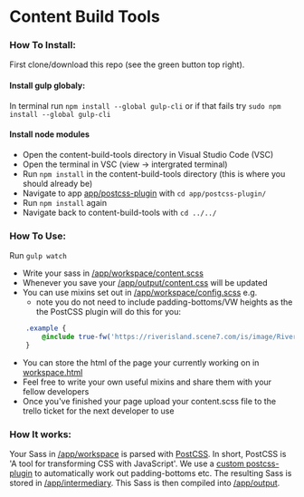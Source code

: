 # Content Build Tools

### How To Install:

First clone/download this repo (see the green button top right).

#### Install gulp globaly: 
In terminal run ```npm install --global gulp-cli``` or if that fails try ```sudo npm install --global gulp-cli```

#### Install node modules
- Open the content-build-tools directory in Visual Studio Code (VSC)
- Open the terminal in VSC (view -> intergrated terminal)
- Run ```npm install``` in the content-build-tools directory (this is where you should already be)
- Navigate to app [app/postcss-plugin](app/postcss-plugin) with ```cd app/postcss-plugin/```
- Run ```npm install``` again
- Navigate back to content-build-tools with ```cd ../../```


### How To Use:

Run ```gulp watch```

- Write your sass in [/app/workspace/content.scss](/app/workspace/content.scss)
- Whenever you save your [/app/output/content.css](/app/output/content.css) will be updated
- You can use mixins set out in [/app/workspace/config.scss](/app/workspace/config.scss) e.g.
  - note you do not need to include padding-bottoms/VW heights as the the PostCSS plugin will do this for you:
```scss 
    .example {
        @include true-fw('https://riverisland.scene7.com/is/image/RiverIsland/c20180109_HP_DENIM_HERO_DNT');
    }
```
- You can store the html of the page your currently working on in [workspace.html](/app/workspace/workspace.html)
- Feel free to write your own useful mixins and share them with your fellow developers
- Once you've finished your page upload your content.scss file to the trello ticket for the next developer to use


### How It works:

Your Sass in [/app/workspace](/app/workspace) is parsed with [PostCSS](http://postcss.org/).
In short, PostCSS is 'A tool for transforming CSS with JavaScript'.
We use a [custom postcss-plugin](/app/postcss-plugin/index.js) to automatically work out padding-bottoms etc.
The resulting Sass is stored in [/app/intermediary](/app/intermediary).
This Sass is then compiled into [/app/output](/app/output).



